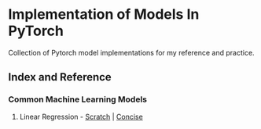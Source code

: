 # Implementation of Models In PyTorch

Collection of Pytorch model implementations for my reference and practice.

## Index and Reference

### Common Machine Learning Models
1. Linear Regression - [Scratch](https://github.com/vedanthv/pytorch-implementations/blob/main/linearRegressionScratch.py) | [Concise](https://github.com/vedanthv/pytorch-implementations/blob/main/linearRegressionConcise.py)
